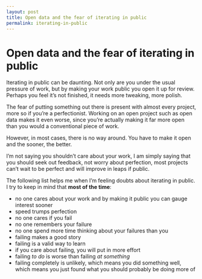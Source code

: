```yaml
---
layout: post
title: Open data and the fear of iterating in public
permalink: iterating-in-public
---
```


# Open data and the fear of iterating in public

Iterating in public can be daunting. Not only are you under the usual pressure of work, but by making your work public you open it up for review. Perhaps you feel it’s not finished, it needs more tweaking, more polish. 

The fear of putting something out there is present with almost every project, more so if you’re a perfectionist. Working on an open project such as open data makes it even worse, since you’re actually making it far more open than you would a conventional piece of work.

However, in most cases, there is no way around. You have to make it open and the sooner, the better.

I’m not saying you shouldn’t care about your work, I am simply saying that you should seek out feedback, not worry about perfection, most projects can’t wait to be perfect and will improve in leaps if public.

The following list helps me when I’m feeling doubts about iterating in public. I try to keep in mind that **most of the time**:
- no one cares about your work and by making it public you can gauge interest sooner
- speed trumps perfection
- no one cares if you fail
- no one remembers your failure
- no one spend more time thinking about your failures than you
- failing makes a good story
- failing is a valid way to learn 
- if you care about failing, you will put in more effort
- failing *to do* is worse than failing *at something*
- failing completely is unlikely, which means you did something well, which means you just found what you should probably be doing more of